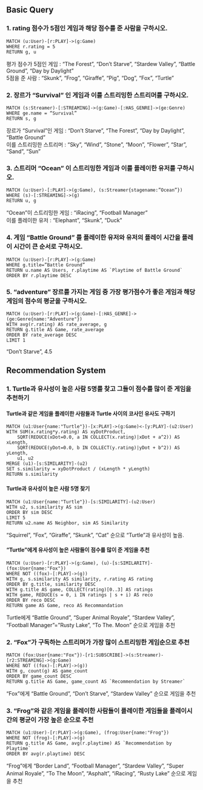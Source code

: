## Basic Query

### 1. rating 점수가 5점인 게임과 해당 점수를 준 사람을 구하시오.
```
MATCH (u:User)-[r:PLAY]->(g:Game)
WHERE r.rating = 5
RETURN g, u
```
평가 점수가 5점인 게임 : “The Forest”, “Don’t Starve”, “Stardew Valley”, “Battle Ground”, “Day by Daylight”<br>
5점을 준 사람 : “Skunk”, “Frog”, “Giraffe”, “Pig”, “Dog”, “Fox”, “Turtle”

### 2. 장르가 “Survival” 인 게임과 이를 스트리밍한 스트리머를 구하시오.
```
MATCH (s:Streamer)-[:STREAMING]->(g:Game)-[:HAS_GENRE]->(ge:Genre)
WHERE ge.name = “Survival”
RETURN s, g
```
장르가 “Survival”인 게임 : “Don’t Starve”, “The Forest”, “Day by Daylight”, “Battle Ground”<br>
이를 스트리밍한 스트리머 : “Sky”, “Wind”, “Stone”, “Moon”, “Flower”, “Star”, “Sand”, “Sun”

### 3. 스트리머 “Ocean” 이 스트리밍한 게임과 이를 플레이한 유저를 구하시오.
```
MATCH (u:User)-[:PLAY]->(g:Game), (s:Streamer{stagename:”Ocean”})
WHERE (s)-[:STREAMING]->(g)
RETURN u, g
```
“Ocean”이 스트리밍한 게임 : “iRacing”, “Football Manager”<br>
이를 플레이한 유저 : “Elephant”, “Skunk”, “Duck”

### 4. 게임 “Battle Ground” 를 플레이한 유저와 유저의 플레이 시간을 플레이 시간이 큰 순서로 구하시오.
```
MATCH (u:User)-[r:PLAY]->(g:Game)
WHERE g.title=”Battle Ground”
RETURN u.name AS Users, r.playtime AS `Playtime of Battle Ground`
ORDER BY r.playtime DESC
```

### 5. “adventure” 장르를 가지는 게임 중 가장 평가점수가 좋은 게임과 해당 게임의 점수의 평균을 구하시오.
```
MATCH (u:User)-[r:PLAY]->(g:Game)-[:HAS_GENRE]->(ge:Genre{name:"Adventure"})
WITH avg(r.rating) AS rate_average, g
RETURN g.title AS Game, rate_average
ORDER BY rate_average DESC
LIMIT 1
```
“Don’t Starve”, 4.5

## Recommendation System

### 1. Turtle과 유사성이 높은 사람 5명를 찾고 그들이 점수를 많이 준 게임을 추천하기
#### Turtle과 같은 게임을 플레이한 사람들과 Turtle 사이의 코사인 유사도 구하기
```
MATCH (u1:User{name:"Turtle"})-[x:PLAY]->(g:Game)<-[y:PLAY]-(u2:User)
WITH SUM(x.rating*y.rating) AS xyDotProduct,
	SQRT(REDUCE(xDot=0.0, a IN COLLECT(x.rating)|xDot + a^2)) AS xLength,
    SQRT(REDUCE(yDot=0.0, b IN COLLECT(y.rating)|yDot + b^2)) AS yLength,
    u1, u2
MERGE (u1)-[s:SIMILARITY]-(u2)
SET s.similarity = xyDotProduct / (xLength * yLength)
RETURN s.similarity
```
#### Turtle과 유사성이 높은 사람 5명 찾기
```
MATCH (u1:User{name:"Turtle"})-[s:SIMILARITY]-(u2:User)
WITH u2, s.similarity AS sim
ORDER BY sim DESC
LIMIT 5
RETURN u2.name AS Neighbor, sim AS Similarity
```
“Squirrel”, “Fox”, “Giraffe”, “Skunk”, “Cat” 순으로 “Turtle”과 유사성이 높음.
#### “Turtle”에게 유사성이 높은 사람들이 점수를 많이 준 게임을 추천
```
MATCH (u:User)-[r:PLAY]->(g:Game), (u)-[s:SIMILARITY]-(fox:User{name:"Fox"})
WHERE NOT ((fox)-[:PLAY]->(g))
WITH g, s.similarity AS similarity, r.rating AS rating
ORDER BY g.title, similarity DESC
WITH g.title AS game, COLLECT(rating)[0..3] AS ratings
WITH game, REDUCE(s = 0, i IN ratings | s + i) AS reco
ORDER BY reco DESC
RETURN game AS Game, reco AS Recommandation
```
Turtle에게 “Battle Ground”, “Super Animal Royale”, “Stardew Valley”, “Football Manager”=”Rusty Lake”, “To The. Moon” 순으로 게임을 추천

### 2. “Fox”가 구독하는 스트리머가 가장 많이 스트리밍한 게임순으로 추천 
```
MATCH (fox:User{name:"Fox"})-[r1:SUBSCRIBE]->(s:Streamer)-[r2:STREAMING]->(g:Game)
WHERE NOT ((fox)-[:PLAY]->(g))
WITH g, count(g) AS game_count
ORDER BY game_count DESC
RETURN g.title AS Game, game_count AS `Recommendation by Streamer`
```
“Fox”에게 “Battle Ground”, “Don’t Starve”, “Stardew Valley” 순으로 게임을 추천

### 3. “Frog”와 같은 게임을 플레이한 사람들이 플레이한 게임들을 플레이시간의 평균이 가장 높은 순으로 추천
```
MATCH (u1:User)-[r:PLAY]->(g:Game), (frog:User{name:"Frog"})
WHERE NOT (frog)-[:PLAY]->(g)
RETURN g.title AS Game, avg(r.playtime) AS `Recommendation by Playtime`
ORDER BY avg(r.playtime) DESC
```
“Frog”에게 “Border Land”, “Football Manager”, “Stardew Valley”, “Super Animal Royale”, “To The Moon”, “Asphalt”, “iRacing”, “Rusty Lake” 순으로 게임을 추천
